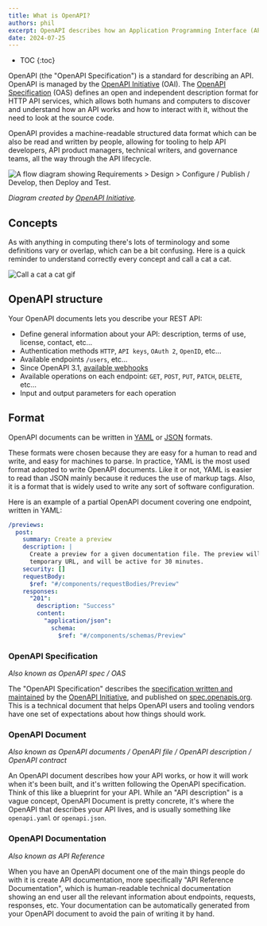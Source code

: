 ```yaml
---
title: What is OpenAPI?
authors: phil
excerpt: OpenAPI describes how an Application Programming Interface (API) works, how a sequence of APIs work together, generate client code, create tests, apply design standards, deploy documentation, and much more.
date: 2024-07-25
---
```


- TOC
{:toc}

OpenAPI (the "OpenAPI Specification") is a standard for describing an API. OpenAPI is managed by the [OpenAPI Initiative](https://www.openapis.org/) (OAI). The [OpenAPI Specification](https://spec.openapis.org/oas/v3.1.0) (OAS) defines an open and independent description format for HTTP API services, which allows both humans and computers to discover and understand how an API works and how to interact with it, without the need to look at the source code.

OpenAPI provides a machine-readable structured data format which can be also be read and written by people, allowing for tooling to help API developers, API product managers, technical writers, and governance teams, all the way through the API lifecycle.

![A flow diagram showing Requirements > Design > Configure / Publish / Develop, then Deploy and Test.](/images/guides/openapi/specification/What-is-OpenAPI-Simple-API-Lifecycle-Vertical.png)

_Diagram created by [OpenAPI Initiative](https://www.openapis.org/)._

## Concepts

As with anything in computing there's lots of terminology and some definitions vary or overlap, which can be a bit confusing. Here is a quick reminder to understand correctly every concept and call a cat a cat.

![Call a cat a cat gif](https://storage.googleapis.com/bump-blog-resources/what-is-openapi/bump-api-call.gif)

## OpenAPI structure

Your OpenAPI documents lets you describe your REST API:

* Define general information about your API: description, terms of use, license, contact, etc…
* Authentication methods `HTTP`, `API keys`, `OAuth 2`, `OpenID`, etc…
* Available endpoints `/users`, etc…
* Since OpenAPI 3.1, [available webhooks](https://bump.sh/blog/changes-in-openapi-3-1#webhooks-support)
* Available operations on each endpoint: `GET`, `POST`, `PUT`, `PATCH`, `DELETE`, etc…
* Input and output parameters for each operation

## Format

OpenAPI documents can be written in [YAML](https://yaml.org/spec/1.2.2/) or [JSON](https://www.json.org/json-en.html) formats.

These formats were chosen because they are easy for a human to read and write, and easy for machines to parse. In practice, YAML is the most used format adopted to write OpenAPI documents. Like it or not, YAML is easier to read than JSON mainly because it reduces the use of markup tags. Also, it is a format that is widely used to write any sort of software configuration.

Here is an example of a partial OpenAPI document covering one endpoint, written in YAML:

```yaml
/previews:
  post:
    summary: Create a preview
    description: |
      Create a preview for a given documentation file. The preview will have a unique
      temporary URL, and will be active for 30 minutes.
    security: []
    requestBody:
      $ref: "#/components/requestBodies/Preview"
    responses:
      "201":
        description: "Success"
        content:
          "application/json":
            schema:
              $ref: "#/components/schemas/Preview"
```

### OpenAPI Specification

*Also known as OpenAPI spec / OAS*

The "OpenAPI Specification" describes the [specification written and maintained](https://github.com/OAI/OpenAPI-Specification) by the [OpenAPI Initiative](https://openapis.org/), and published on [spec.openapis.org](https://spec.openapis.org/). This is a technical document that helps OpenAPI users and tooling vendors have one set of expectations about how things should work.

### OpenAPI Document

*Also known as OpenAPI documents / OpenAPI file / OpenAPI description / OpenAPI contract*

An OpenAPI document describes how your API works, or how it will work when it's been built, and it's written following the OpenAPI specification. Think of this like a blueprint for your API. While an "API description" is a vague concept, OpenAPI Document is pretty concrete, it's where the OpenAPI that describes your API lives, and is usually something like `openapi.yaml` or `openapi.json`.

### OpenAPI Documentation

*Also known as API Reference*

When you have an OpenAPI document one of the main things people do with it is create API documentation, more specifically "API Reference Documentation", which is human-readable technical documentation showing an end user all the relevant information about endpoints, requests, responses, etc. Your documentation can be automatically generated from your OpenAPI document to avoid the pain of writing it by hand.
